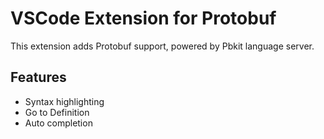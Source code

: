 # VSCode Extension for Protobuf

This extension adds Protobuf support, powered by Pbkit language server.

## Features
- Syntax highlighting
- Go to Definition
- Auto completion
